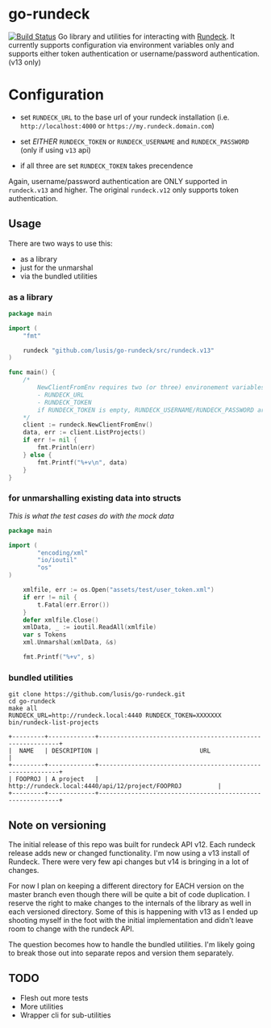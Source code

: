 # go-rundeck
[![Build Status](https://travis-ci.org/lusis/go-rundeck.svg?branch=master)](https://travis-ci.org/lusis/go-rundeck)
Go library and utilities for interacting with [Rundeck](http://rundeck.org).
It currently supports configuration via environment variables only and supports either token authentication or username/password authentication. (v13 only)

# Configuration
- set `RUNDECK_URL` to the base url of your rundeck installation (i.e. `http://localhost:4000` or `https://my.rundeck.domain.com`)

- set *EITHER* `RUNDECK_TOKEN` or `RUNDECK_USERNAME` and `RUNDECK_PASSWORD` (only if using `v13` api)
- if all three are set `RUNDECK_TOKEN` takes precendence

Again, username/password authentication are ONLY supported in `rundeck.v13` and higher. The original `rundeck.v12` only supports token authentication.

## Usage
There are two ways to use this:
- as a library
- just for the unmarshal
- via the bundled utilities

### as a library
```go
package main

import (
	"fmt"

	rundeck "github.com/lusis/go-rundeck/src/rundeck.v13"
)

func main() {
	/*
		NewClientFromEnv requires two (or three) environement variables:
		- RUNDECK_URL
		- RUNDECK_TOKEN
		if RUNDECK_TOKEN is empty, RUNDECK_USERNAME/RUNDECK_PASSWORD are required
	*/
	client := rundeck.NewClientFromEnv()
	data, err := client.ListProjects()
	if err != nil {
		fmt.Println(err)
	} else {
		fmt.Printf("%+v\n", data)
	}
}
```

### for unmarshalling existing data into structs
_This is what the test cases do with the mock data_

```go
package main

import (
        "encoding/xml"
        "io/ioutil"
        "os"
)

	xmlfile, err := os.Open("assets/test/user_token.xml")
	if err != nil {
		t.Fatal(err.Error())
	}
	defer xmlfile.Close()
	xmlData, _ := ioutil.ReadAll(xmlfile)
	var s Tokens
	xml.Unmarshal(xmlData, &s)

	fmt.Printf("%+v", s)
```

### bundled utilities
```
git clone https://github.com/lusis/go-rundeck.git
cd go-rundeck
make all
RUNDECK_URL=http://rundeck.local:4440 RUNDECK_TOKEN=XXXXXXX bin/rundeck-list-projects
```

```
+---------+-------------+-----------------------------------------------------------+
|  NAME   | DESCRIPTION |                            URL                            |
+---------+-------------+-----------------------------------------------------------+
| FOOPROJ | A project   | http://rundeck.local:4440/api/12/project/FOOPROJ          |
+---------+-------------+-----------------------------------------------------------+
```

## Note on versioning
The initial release of this repo was built for rundeck API v12. Each rundeck release adds new or changed functionality.
I'm now using a v13 install of Rundeck. There were very few api changes but v14 is bringing in a lot of changes.

For now I plan on keeping a different directory for EACH version on the master branch even though there will be quite a bit of code duplication. I reserve the right to make changes to the internals of the library as well in each versioned directory. Some of this is happening with v13 as I ended up shooting myself in the foot with the initial implementation and didn't leave room to change with the rundeck API.

The question becomes how to handle the bundled utilities. I'm likely going to break those out into separate repos and version them separately.

## TODO
- Flesh out more tests
- More utilities
- Wrapper cli for sub-utilities
